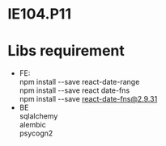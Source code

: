 # IE104.P11
# Libs requirement
- FE:
  <br/>
  npm install --save react-date-range
  <br/>
  npm install --save react date-fns
  <br/>
  npm install --save react-date-fns@2.9.31
- BE
  <br/>
  sqlalchemy
  <br/>
  alembic
  <br/>
  psycogn2
  <br/>
